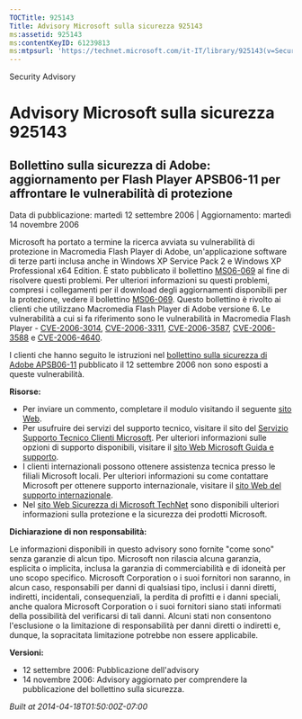 ```yaml
---
TOCTitle: 925143
Title: Advisory Microsoft sulla sicurezza 925143
ms:assetid: 925143
ms:contentKeyID: 61239813
ms:mtpsurl: 'https://technet.microsoft.com/it-IT/library/925143(v=Security.10)'
---
```


Security Advisory

Advisory Microsoft sulla sicurezza 925143
=========================================

Bollettino sulla sicurezza di Adobe: aggiornamento per Flash Player APSB06-11 per affrontare le vulnerabilità di protezione
---------------------------------------------------------------------------------------------------------------------------

Data di pubblicazione: martedì 12 settembre 2006 | Aggiornamento: martedì 14 novembre 2006

Microsoft ha portato a termine la ricerca avviata su vulnerabilità di protezione in Macromedia Flash Player di Adobe, un'applicazione software di terze parti inclusa anche in Windows XP Service Pack 2 e Windows XP Professional x64 Edition. È stato pubblicato il bollettino [MS06-069](http://technet.microsoft.com/security/bulletin/ms06-069) al fine di risolvere questi problemi. Per ulteriori informazioni su questi problemi, compresi i collegamenti per il download degli aggiornamenti disponibili per la protezione, vedere il bollettino [MS06-069](http://technet.microsoft.com/security/bulletin/ms06-069). Questo bollettino è rivolto ai clienti che utilizzano Macromedia Flash Player di Adobe versione 6. Le vulnerabilità a cui si fa riferimento sono le vulnerabilità in Macromedia Flash Player - [CVE-2006-3014](http://www.cve.mitre.org/cgi-bin/cvename.cgi?name=cve-2006-3014), [CVE-2006-3311](http://www.cve.mitre.org/cgi-bin/cvename.cgi?name=cve-2006-3311), [CVE-2006-3587](http://www.cve.mitre.org/cgi-bin/cvename.cgi?name=cve-2006-3587), [CVE-2006-3588](http://www.cve.mitre.org/cgi-bin/cvename.cgi?name=cve-2006-3588) e [CVE-2006-4640](http://www.cve.mitre.org/cgi-bin/cvename.cgi?name=cve-2006-4640).

I clienti che hanno seguito le istruzioni nel [bollettino sulla sicurezza di Adobe APSB06-11](http://www.adobe.com/go/apsb06-11/) pubblicato il 12 settembre 2006 non sono esposti a queste vulnerabilità.

**Risorse:**

-   Per inviare un commento, completare il modulo visitando il seguente [sito Web](https://support.microsoft.com/common/survey.aspx?scid=sw;en;1257&amp;showpage=1&amp;ws=technet&amp;sd=tech).
-   Per usufruire dei servizi del supporto tecnico, visitare il sito del [Servizio Supporto Tecnico Clienti Microsoft](http://go.microsoft.com/fwlink/?linkid=21131). Per ulteriori informazioni sulle opzioni di supporto disponibili, visitare il [sito Web Microsoft Guida e supporto](http://support.microsoft.com/).
-   I clienti internazionali possono ottenere assistenza tecnica presso le filiali Microsoft locali. Per ulteriori informazioni su come contattare Microsoft per ottenere supporto internazionale, visitare il [sito Web del supporto internazionale](http://go.microsoft.com/fwlink/?linkid=21155).
-   Nel [sito Web Sicurezza di Microsoft TechNet](http://www.microsoft.com/italy/technet/security/default.mspx) sono disponibili ulteriori informazioni sulla protezione e la sicurezza dei prodotti Microsoft.

**Dichiarazione di non responsabilità:**

Le informazioni disponibili in questo advisory sono fornite "come sono" senza garanzie di alcun tipo. Microsoft non rilascia alcuna garanzia, esplicita o implicita, inclusa la garanzia di commerciabilità e di idoneità per uno scopo specifico. Microsoft Corporation o i suoi fornitori non saranno, in alcun caso, responsabili per danni di qualsiasi tipo, inclusi i danni diretti, indiretti, incidentali, consequenziali, la perdita di profitti e i danni speciali, anche qualora Microsoft Corporation o i suoi fornitori siano stati informati della possibilità del verificarsi di tali danni. Alcuni stati non consentono l'esclusione o la limitazione di responsabilità per danni diretti o indiretti e, dunque, la sopracitata limitazione potrebbe non essere applicabile.

**Versioni:**

-   12 settembre 2006: Pubblicazione dell'advisory
-   14 novembre 2006: Advisory aggiornato per comprendere la pubblicazione del bollettino sulla sicurezza.

*Built at 2014-04-18T01:50:00Z-07:00*
